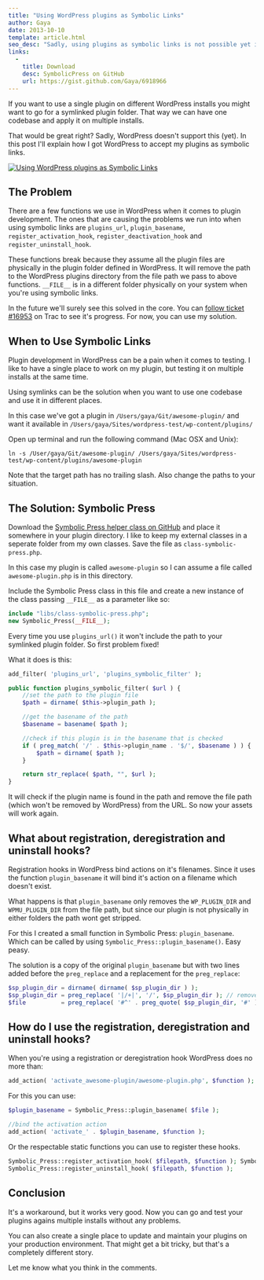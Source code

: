 ```yaml
---
title: "Using WordPress plugins as Symbolic Links"
author: Gaya
date: 2013-10-10
template: article.html
seo_desc: "Sadly, using plugins as symbolic links is not possible yet in WordPress. I will guide you through the solution I came up with to make them work after all."
links:
  -
    title: Download
    desc: SymbolicPress on GitHub
    url: https://gist.github.com/Gaya/6918966
---
```

If you want to use a single plugin on different WordPress installs you might want to go for a symlinked plugin folder. That way we can have one codebase and apply it on multiple installs.

That would be great right? Sadly, WordPress doesn't support this (yet). In this post I'll explain how I got WordPress to accept my plugins as symbolic links.

[![Using WordPress plugins as Symbolic Links](/articles/using-wordpress-plugins-as-symbolic-links/using-wordpress-plugins-as-symbolic-links.jpg "Using WordPress plugins as Symbolic Links")](http://www.gayadesign.com/diy/using-wordpress-plugins-as-symbolic-links)  
<span class="more"></span>

The Problem
-----------

There are a few functions we use in WordPress when it comes to plugin development. The ones that are causing the problems we run into when using symbolic links are `plugins_url`, `plugin_basename`, `register_activation_hook`, `register_deactivation_hook` and `register_uninstall_hook`.

These functions break because they assume all the plugin files are physically in the plugin folder defined in WordPress. It will remove the path to the WordPress plugins directory from the file path we pass to above functions. `__FILE__` is in a different folder physically on your system when you're using symbolic links.

In the future we'll surely see this solved in the core. You can [follow ticket #16953](http://core.trac.wordpress.org/ticket/16953 "Ticket #16953 on WordPress Trac") on Trac to see it's progress. For now, you can use my solution.

When to Use Symbolic Links
--------------------------

Plugin development in WordPress can be a pain when it comes to testing. I like to have a single place to work on my plugin, but testing it on multiple installs at the same time.

Using symlinks can be the solution when you want to use one codebase and use it in different places.

In this case we've got a plugin in `/Users/gaya/Git/awesome-plugin/` and want it available in `/Users/gaya/Sites/wordpress-test/wp-content/plugins/`

Open up terminal and run the following command (Mac OSX and Unix):


```
ln -s /User/gaya/Git/awesome-plugin/ /Users/gaya/Sites/wordpress-test/wp-content/plugins/awesome-plugin
```


Note that the target path has no trailing slash. Also change the paths to your situation.

The Solution: Symbolic Press
----------------------------

Download the [Symbolic Press helper class on GitHub](https://gist.github.com/Gaya/6918966 "Symbolic Press Class Gist on GitHub") and place it somewhere in your plugin directory. I like to keep my external classes in a seperate folder from my own classes. Save the file as `class-symbolic-press.php`.

In this case my plugin is called `awesome-plugin` so I can assume a file called `awesome-plugin.php` is in this directory.

Include the Symbolic Press class in this file and create a new instance of the class passing `__FILE__` as a parameter like so:


```php
include "libs/class-symbolic-press.php";
new Symbolic_Press(__FILE__);
```


Every time you use `plugins_url()` it won't include the path to your symlinked plugin folder. So first problem fixed!

What it does is this:


```php
add_filter( 'plugins_url', 'plugins_symbolic_filter' );

public function plugins_symbolic_filter( $url ) {
	//set the path to the plugin file
	$path = dirname( $this->plugin_path );

	//get the basename of the path
	$basename = basename( $path );

	//check if this plugin is in the basename that is checked
	if ( preg_match( '/' . $this->plugin_name . '$/', $basename ) ) {
		$path = dirname( $path );
	}

	return str_replace( $path, "", $url );
}
```


It will check if the plugin name is found in the path and remove the file path (which won't be removed by WordPress) from the URL. So now your assets will work again.

What about registration, deregistration and uninstall hooks?
------------------------------------------------------------

Registration hooks in WordPress bind actions on it's filenames. Since it uses the function `plugin_basename` it will bind it's action on a filename which doesn't exist.

What happens is that `plugin_basename` only removes the `WP_PLUGIN_DIR` and `WPMU_PLUGIN_DIR` from the file path, but since our plugin is not physically in either folders the path wont get stripped.

For this I created a small function in Symbolic Press: `plugin_basename`. Which can be called by using `Symbolic_Press::plugin_basename()`. Easy peasy.

The solution is a copy of the original `plugin_basename` but with two lines added before the `preg_replace` and a replacement for the `preg_replace`:


```php
$sp_plugin_dir = dirname( dirname( $sp_plugin_dir ) );
$sp_plugin_dir = preg_replace( '|/+|', '/', $sp_plugin_dir ); // remove any duplicate slash
$file          = preg_replace( '#^' . preg_quote( $sp_plugin_dir, '#' ) . '/|^' . preg_quote( $plugin_dir, '#' ) . '/|^' . preg_quote( $mu_plugin_dir, '#' ) . '/#', '', $file ); // get relative path from plugins dir
```


How do I use the registration, deregistration and uninstall hooks?
------------------------------------------------------------------

When you're using a registration or deregistration hook WordPress does no more than:


```php
add_action( 'activate_awesome-plugin/awesome-plugin.php', $function );
```


For this you can use:


```php
$plugin_basename = Symbolic_Press::plugin_basename( $file );

//bind the activation action
add_action( 'activate_' . $plugin_basename, $function );
```


Or the respectable static functions you can use to register these hooks.


```php
Symbolic_Press::register_activation_hook( $filepath, $function ); Symbolic_Press::register_deactivation_hook( $filepath, $function );
Symbolic_Press::register_uninstall_hook( $filepath, $function );
```


Conclusion
----------

It's a workaround, but it works very good. Now you can go and test your plugins agains multiple installs without any problems.

You can also create a single place to update and maintain your plugins on your production environment. That might get a bit tricky, but that's a completely different story.

Let me know what you think in the comments.